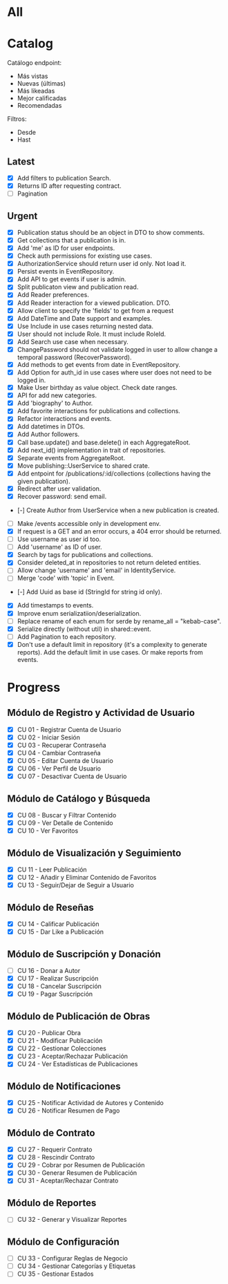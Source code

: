 # All

# Catalog
Catálogo endpoint:
- Más vistas
- Nuevas (últimas)
- Más likeadas
- Mejor calificadas
- Recomendadas

Filtros:
- Desde
- Hast

## Latest
- [x] Add filters to publication Search.
- [x] Returns ID after requesting contract.
- [ ] Pagination

## Urgent
- [x] Publication status should be an object in DTO to show comments.
- [x] Get collections that a publication is in.
- [x] Add 'me' as ID for user endpoints.
- [x] Check auth permissions for existing use cases.
- [x] AuthorizationService should return user id only. Not load it.
- [x] Persist events in EventRepository.
- [x] Add API to get events if user is admin.
- [x] Split publicaton view and publication read.
- [x] Add Reader preferences.
- [x] Add Reader interaction for a viewed publication. DTO.
- [x] Allow client to specify the 'fields' to get from a request
- [x] Add DateTime and Date support and examples.
- [x] Use Include in use cases returning nested data.
- [x] User should not include Role. It must include RoleId.
- [x] Add Search use case when necessary.
- [x] ChangePassword should not validate logged in user to allow change a
  temporal password (RecoverPassword).
- [x] Add methods to get events from date in EventRepository.
- [x] Add Option<String> for auth_id in use cases where user does not need to be logged in.
- [x] Make User birthday as value object. Check date ranges.
- [x] API for add new categories.
- [x] Add 'biography' to Author.
- [x] Add favorite interactions for publications and collections.
- [x] Refactor interactions and events.
- [x] Add datetimes in DTOs.
- [x] Add Author followers.
- [x] Call base.update() and base.delete() in each AggregateRoot.
- [x] Add next_id() implementation in trait of repositories.
- [x] Separate events from AggregateRoot.
- [x] Move publishing::UserService to shared crate.
- [x] Add entpoint for /publications/:id/collections (collections having the given publication).
- [x] Redirect after user validation.
- [x] Recover password: send email.

- [-] Create Author from UserService when a new publication is created.
- [ ] Make /events accessible only in development env.
- [x] If request is a GET and an error occurs, a 404 error should be returned.
- [ ] Use username as user id too.
- [ ] Add 'username' as ID of user.
- [x] Search by tags for publications and collections.
- [x] Consider deleted_at in repositories to not return deleted entities.
- [ ] Allow change 'username' and 'email' in IdentityService.
- [ ] Merge 'code' with 'topic' in Event.
- [-] Add Uuid as base id (StringId for string id only).
- [x] Add timestamps to events.
- [x] Improve enum serializatiion/deserialization.
- [ ] Replace rename of each enum for serde by rename_all = "kebab-case".
- [x] Serialize directly (without util) in shared::event.
- [ ] Add Pagination<T> to each repository.
- [x] Don't use a default limit in repository (it's a complexity to generate
  reports). Add the default limit in use cases. Or make reports from events.

# Progress

## Módulo de Registro y Actividad de Usuario 
- [x] CU 01 - Registrar Cuenta de Usuario 
- [x] CU 02 - Iniciar Sesión 
- [x] CU 03 - Recuperar Contraseña 
- [x] CU 04 - Cambiar Contraseña 
- [x] CU 05 - Editar Cuenta de Usuario 
- [x] CU 06 - Ver Perfil de Usuario 
- [x] CU 07 - Desactivar Cuenta de Usuario  

## Módulo de Catálogo y Búsqueda 
- [x] CU 08 - Buscar y Filtrar Contenido 
- [x] CU 09 - Ver Detalle de Contenido 
- [x] CU 10 - Ver Favoritos  

## Módulo de Visualización y Seguimiento 
- [x] CU 11 - Leer Publicación 
- [x] CU 12 - Añadir y Eliminar Contenido de Favoritos 
- [x] CU 13 - Seguir/Dejar de Seguir a Usuario 
 
## Módulo de Reseñas 
- [x] CU 14 - Calificar Publicación 
- [x] CU 15 - Dar Like a Publicación  

## Módulo de Suscripción y Donación 
- [ ] CU 16 - Donar a Autor 
- [x] CU 17 - Realizar Suscripción 
- [x] CU 18 - Cancelar Suscripción 
- [x] CU 19 - Pagar Suscripción  

## Módulo de Publicación de Obras 
- [x] CU 20 - Publicar Obra 
- [x] CU 21 - Modificar Publicación 
- [x] CU 22 - Gestionar Colecciones 
- [x] CU 23 - Aceptar/Rechazar Publicación 
- [x] CU 24 - Ver Estadísticas de Publicaciones  

## Módulo de Notificaciones 
- [x] CU 25 - Notificar Actividad de Autores y Contenido 
- [x] CU 26 - Notificar Resumen de Pago 

## Módulo de Contrato 
- [x] CU 27 - Requerir Contrato 
- [x] CU 28 - Rescindir Contrato 
- [x] CU 29 - Cobrar por Resumen de Publicación 
- [x] CU 30 - Generar Resumen de Publicación 
- [x] CU 31 - Aceptar/Rechazar Contrato  

## Módulo de Reportes 
- [ ] CU 32 - Generar y Visualizar Reportes 

## Módulo de Configuración
- [ ] CU 33 - Configurar Reglas de Negocio  
- [ ] CU 34 - Gestionar Categorías y Etiquetas 
- [ ] CU 35 - Gestionar Estados 

